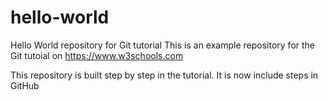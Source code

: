 # hello-world
Hello World repository for Git tutorial
This is an example repository for the Git tutoial on https://www.w3schools.com

This repository is built step by step in the tutorial.
It is now include steps in GitHub
